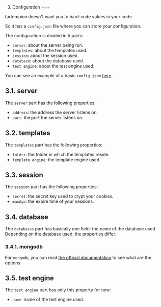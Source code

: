 3. Configuration
===

tartempion doesn't want you to hard-code values in your code.

So it has a `config.json` file where you can store your configuration.

The configuration is divided in 5 parts:

- `server`: about the server being run.
- `templates`: about the templates used.
- `session`: about the session used.
- `database`: about the database used.
- `test engine`: about the test engine used.

You can see an example of a basic `config.json` [here](https://github.com/Ralt/tartempion/blob/master/cli/default/project/config.json).

3.1. server
---

The `server` part has the following properties:

- `address`: the address the server listens on.
- `port`: the port the server listens on.

3.2. templates
---

The `templates` part has the following properties:

- `folder`: the folder in which the templates reside.
- `template engine`: the template engine used.

3.3. session
---

The `session` part has the following properties:

- `secret`: the secret key used to crypt your cookies.
- `maxAge`: the expire time of your sessions.

3.4. database
---

The `databases` part has basically one field: the name of the database
used. Depending on the database used, the properties differ.

### 3.4.1. mongodb

For `mongodb`, you can read [the official documentation](http://mongodb.github.com/node-mongodb-native/api-generated/db.html)
to see what are the options.

3.5. test engine
---

The `test engine` part has only this property for now:

- `name`: name of the test engine used.




